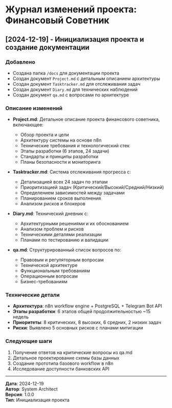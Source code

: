 # Журнал изменений проекта: Финансовый Советник

## [2024-12-19] - Инициализация проекта и создание документации

### Добавлено
- Создана папка `/docs` для документации проекта
- Создан документ `Project.md` с детальным описанием архитектуры
- Создан документ `Tasktracker.md` для отслеживания задач
- Создан документ `Diary.md` для технических наблюдений
- Создан документ `qa.md` с вопросами по архитектуре

### Описание изменений
- **Project.md**: Детальное описание проекта финансового советника, включающее:
  - Обзор проекта и цели
  - Архитектуру системы на основе n8n
  - Технические требования и технологический стек
  - Этапы разработки (6 этапов, 24 задачи)
  - Стандарты и принципы разработки
  - Планы безопасности и мониторинга

- **Tasktracker.md**: Система отслеживания прогресса с:
  - Детализацией всех 24 задач по этапам
  - Приоритизацией задач (Критический/Высокий/Средний/Низкий)
  - Определением зависимостей между задачами
  - Планированием сроков выполнения
  - Анализом рисков и блокеров

- **Diary.md**: Технический дневник с:
  - Архитектурными решениями и их обоснованием
  - Анализом проблем и рисков
  - Техническими деталями реализации
  - Планами по тестированию и валидации

- **qa.md**: Структурированный список вопросов по:
  - Правовым и регуляторным вопросам
  - Технической архитектуре
  - Функциональным требованиям
  - Операционным вопросам
  - Бизнес-требованиям

### Технические детали
- **Архитектура**: n8n workflow engine + PostgreSQL + Telegram Bot API
- **Этапы разработки**: 6 этапов общей продолжительностью ~15 недель
- **Приоритеты**: 8 критических, 8 высоких, 6 средних, 2 низких задач
- **Риски**: Выявлено 5 основных рисков с планами митигации

### Следующие шаги
1. Получение ответов на критические вопросы из qa.md
2. Детальное проектирование схемы базы данных
3. Создание прототипа базового workflow в n8n
4. Исследование доступности банковских API

---

**Дата**: 2024-12-19  
**Автор**: System Architect  
**Версия**: 1.0.0  
**Тип**: Инициализация проекта

